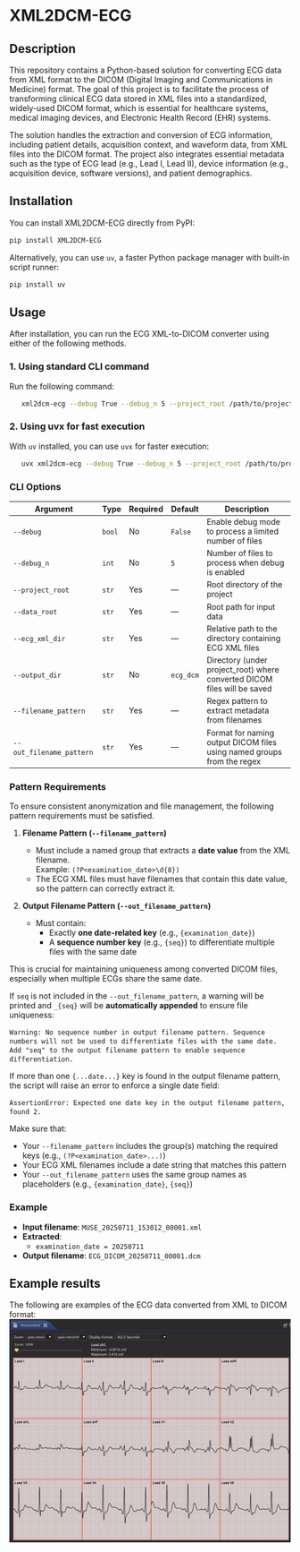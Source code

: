 # XML2DCM-ECG

## Description

This repository contains a Python-based solution for converting ECG data from XML format to the DICOM (Digital Imaging
and Communications in Medicine) format. The goal of this project is to facilitate the process of transforming clinical
ECG data stored in XML files into a standardized, widely-used DICOM format, which is essential for healthcare systems,
medical imaging devices, and Electronic Health Record (EHR) systems.

The solution handles the extraction and conversion of ECG information, including patient details, acquisition context,
and waveform data, from XML files into the DICOM format. The project also integrates essential metadata such as the type
of ECG lead (e.g., Lead I, Lead II), device information (e.g., acquisition device, software versions), and patient
demographics.

## Installation
You can install XML2DCM-ECG directly from PyPI:
```bash
pip install XML2DCM-ECG
```

Alternatively, you can use `uv`, a faster Python package manager with built-in script runner:
```bash
pip install uv
```

## Usage
After installation, you can run the ECG XML-to-DICOM converter using either of the following methods.

### 1. Using standard CLI command
Run the following command: 
```bash
   xml2dcm-ecg --debug True --debug_n 5 --project_root /path/to/project --data_root /path/to/data --ecg_xml_dir /path/to/xml_files --output_dir /path/to/save_dicom --filename_pattern "MUSE_(?P<examination_date>\d{8})_(\d{6})_(\d{5})" --out_filename_pattern "ECG_DICOM_{examination_date}_{seq}" 
```

### 2. Using uvx for fast execution
With `uv` installed, you can use `uvx` for faster execution:
```bash
   uvx xml2dcm-ecg --debug True --debug_n 5 --project_root /path/to/project --data_root /path/to/data --ecg_xml_dir /path/to/xml_files --output_dir /path/to/save_dicom --filename_pattern "MUSE_(?P<examination_date>\d{8})_(\d{6})_(\d{5})" --out_filename_pattern "ECG_DICOM_{examination_date}_{seq}"
```

### CLI Options

| Argument                  | Type    | Required | Default     | Description                                                              |
|--------------------------|---------|----------|-------------|--------------------------------------------------------------------------|
| `--debug`                | `bool`  | No       | `False`     | Enable debug mode to process a limited number of files                   |
| `--debug_n`              | `int`   | No       | `5`         | Number of files to process when debug is enabled                         |
| `--project_root`         | `str`   | Yes      | —           | Root directory of the project                                            |
| `--data_root`            | `str`   | Yes      | —           | Root path for input data                                                 |
| `--ecg_xml_dir`          | `str`   | Yes      | —           | Relative path to the directory containing ECG XML files                  |
| `--output_dir`           | `str`   | No       | `ecg_dcm`   | Directory (under project_root) where converted DICOM files will be saved | 
| `--filename_pattern`     | `str`   | Yes      | —           | Regex pattern to extract metadata from filenames                         |
| `--out_filename_pattern` | `str`   | Yes      | —           | Format for naming output DICOM files using named groups from the regex   |


### Pattern Requirements

To ensure consistent anonymization and file management, the following pattern requirements must be satisfied.

1. **Filename Pattern (`--filename_pattern`)**
   - Must include a named group that extracts a **date value** from the XML filename.  
     Example: `(?P<examination_date>\d{8})`
   - The ECG XML files must have filenames that contain this date value, so the pattern can correctly extract it.

2. **Output Filename Pattern (`--out_filename_pattern`)**
   - Must contain:
     - Exactly **one date-related key** (e.g., `{examination_date}`)
     - A **sequence number key** (e.g., `{seq}`) to differentiate multiple files with the same date

This is crucial for maintaining uniqueness among converted DICOM files, especially when multiple ECGs share the same date.

If `seq` is not included in the `--out_filename_pattern`, a warning will be printed and `_{seq}` will be **automatically appended** to ensure file uniqueness:

```text
Warning: No sequence number in output filename pattern. Sequence numbers will not be used to differentiate files with the same date.
Add "seq" to the output filename pattern to enable sequence differentiation.
```

If more than one `{...date...}` key is found in the output filename pattern, the script will raise an error to enforce a single date field:

```text
AssertionError: Expected one date key in the output filename pattern, found 2.
```

Make sure that:
- Your `--filename_pattern` includes the group(s) matching the required keys (e.g., `(?P<examination_date>...)`)
- Your ECG XML filenames include a date string that matches this pattern
- Your `--out_filename_pattern` uses the same group names as placeholders (e.g., `{examination_date}`, `{seq}`)

### Example

- **Input filename**: `MUSE_20250711_153012_00001.xml`
- **Extracted**:
  - `examination_date = 20250711`
- **Output filename**: `ECG_DICOM_20250711_00001.dcm`

## Example results

The following are examples of the ECG data converted from XML to DICOM format:
![ecg_dicom.png](https://raw.githubusercontent.com/MedxEng/XML2DCM-ECG/f9f461195a593d801b28f187a15c75244010c858/assets/ecg_dicom.png)
   

